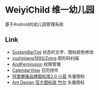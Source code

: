 # WeiyiChild 维一幼儿园
基于Android的幼儿园管理系统

## Link
* [SystemBarTint](https://github.com/jgilfelt/SystemBarTint) 状态栏文字、图标颜色修改
* [yuzhiqiang1993/Zxing](https://github.com/yuzhiqiang1993/zxing) 图形码扫描
* [AndPermission](https://github.com/yanzhenjie/AndPermission) 权限管理
* [CalendarView](https://github.com/huanghaibin-dev/CalendarView) 日历控件
* [阿里健康品牌图标库2.0 小荳](https://www.iconfont.cn/collections/detail?cid=13720) 矢量图标
* [Ant Design 官方图标库 竹尔](https://www.iconfont.cn/collections/detail?cid=9402) 矢量图标